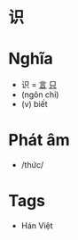 # 识

# Nghĩa
* 识 = [言](言.md) [只](只.md)
* (ngôn chỉ)
* (v) biết

# Phát âm
* /thức/

# Tags
* Hán Việt


